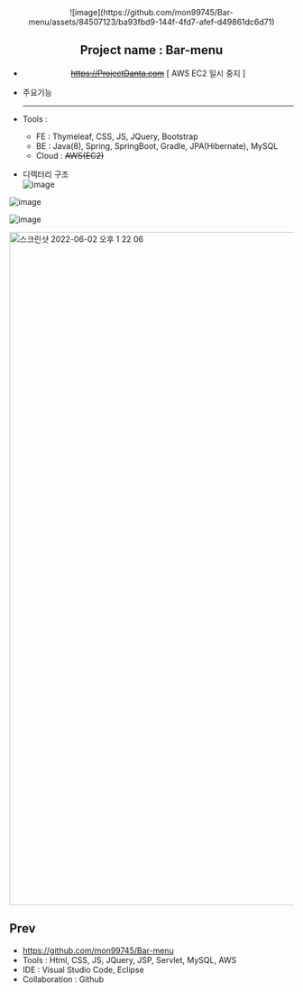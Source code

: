 <div align="center">
 ![image](https://github.com/mon99745/Bar-menu/assets/84507123/ba93fbd9-144f-4fd7-afef-d49861dc6d71)
    
## Project name : Bar-menu
- ~~https://ProjectDanta.com~~ [ AWS EC2 일시 중지 ]

</div>

- 주요기능
  ****

   
- Tools : 

  - FE : Thymeleaf, CSS, JS, JQuery, Bootstrap
  - BE : Java(8), Spring, SpringBoot, Gradle, JPA(Hibernate), MySQL
  - Cloud : ~~AWS(EC2)~~

- 디렉터리 구조  
![image](https://github.com/mon99745/Bar-menu/assets/84507123/45a19144-05ec-4135-9311-a569349f9a92)

![image](https://github.com/mon99745/Bar-menu/assets/84507123/ddad8e19-46c8-4cad-a3f6-2f8e133c6d24)


![image](https://github.com/mon99745/Bar-menu/assets/84507123/ca642438-b6e8-457a-a422-a22152ebae4a)


<img width="1193" alt="스크린샷 2022-06-02 오후 1 22 06" src="https://user-images.githubusercontent.com/84507123/171552485-25f2f685-8e3b-4253-9b94-7b60acc90526.png">

## Prev
  - https://github.com/mon99745/Bar-menu
  - Tools : Html, CSS, JS, JQuery, JSP, Servlet, MySQL, AWS
  - IDE : Visual Studio Code, Eclipse 
  - Collaboration : Github
  











